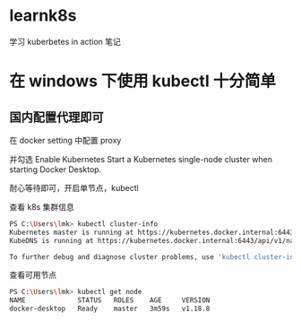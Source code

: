 # learnk8s

学习 kuberbetes in action 笔记

# 在 windows 下使用 kubectl 十分简单

## 国内配置代理即可

在 docker setting 中配置 proxy

并勾选 Enable Kubernetes
Start a Kubernetes single-node cluster when starting Docker Desktop.

耐心等待即可，开启单节点，kubectl

查看 k8s 集群信息

```bash
PS C:\Users\lmk> kubectl cluster-info
Kubernetes master is running at https://kubernetes.docker.internal:6443
KubeDNS is running at https://kubernetes.docker.internal:6443/api/v1/namespaces/kube-system/services/kube-dns:dns/proxy

To further debug and diagnose cluster problems, use 'kubectl cluster-info dump'.

```

查看可用节点

```bash
PS C:\Users\lmk> kubectl get node
NAME             STATUS   ROLES    AGE     VERSION
docker-desktop   Ready    master   3m59s   v1.18.8
```

##
